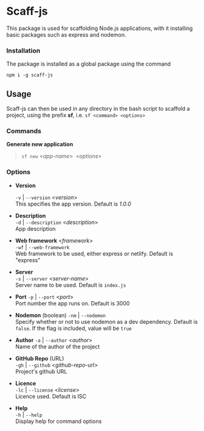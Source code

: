 # Scaff-js

This package is used for scaffolding Node.js applications, with it installing basic packages such as express and nodemon.

### Installation

The package is installed as a global package using the command

```
npm i -g scaff-js
```

## Usage

Scaff-js can then be used in any directory in the bash script to scaffold a project, using the prefix **sf**, i.e. `sf <command> <options>`

### Commands

**Generate new application**

> `sf new` <_app-name_>` `<_options_>` `

### Options

-   **Version**

    `-v` | `--version` <_version_>  
    This specifies the app version. Default is _1.0.0_

-   **Description**  
    `-d` | `--description` <_description_>  
    App description

-   **Web framework** <_framework_>  
    `-wf` | `--web-framework` <framework>  
    Web framework to be used, either express or netlify. Default is "express"

-   **Server**  
    `-s` | `--server` <_server-name_>  
    Server name to be used. Default is `index.js`

-   **Port**
    `-p` | `--port` <_port_>  
     Port number the app runs on. Default is 3000

-   **Nodemon** (boolean)
    `-nm` | `--nodemon`  
    Specify whether or not to use nodemon as a dev dependency. Default is `false`. If the flag is included, value will be `true`

-   **Author**
    `-a` | `--author` <_author_>  
    Name of the author of the project

-   **GitHub Repo** (URL)  
    `-gh` | `--github` <_github-repo_-url>  
    Project's github URL

-   **Licence**  
    `-lc` | `--license` <_license_>  
    Licence used. Default is ISC

-   **Help**  
    `-h` | `--help`  
    Display help for command options
